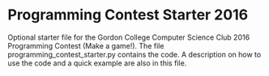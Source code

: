 # Programming Contest Starter 2016
Optional starter file for the Gordon College Computer Science Club 2016 Programming Contest (Make a game!).
The file programming_contest_starter.py contains the code. A description on how to use the code and a quick
example are also in this file.
